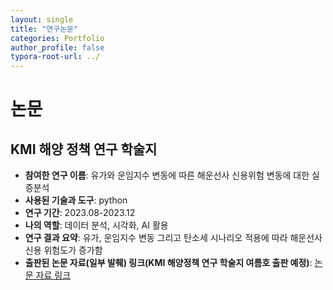 ```yaml
---
layout: single
title: "연구논문"
categories: Portfolio
author_profile: false
typora-root-url: ../
---
```


# 논문



## KMI 해양 정책 연구 학술지

* **참여한 연구 이름**: 유가와 운임지수 변동에 따른 해운선사 신용위험 변동에 대한 실증분석
* **사용된 기술과 도구**: python
* **연구 기간**: 2023.08-2023.12
* **나의 역할**: 데이터 분석, 시각화, AI 활용 
* **연구 결과 요약**: 유가, 운임지수 변동 그리고 탄소세 시나리오 적용에 따라 해운선사 신용 위험도가 증가함
* **출판된 논문 자료(일부 발췌) 링크(KMI 해양정책 연구 학술지 여름호 출판 예정)**: <a href="https://www.dropbox.com/scl/fi/s5kdcjbq7x0mln7oyfzed/.pdf?rlkey=60da5rp58ei4xzy9e75vf86vi&dl=0" target="_blank">논문 자료 링크</a>


